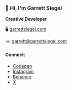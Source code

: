 ### 👋 Hi, I'm Garrett Siegel

**Creative Developer**

🖥️ [garrettsiegel.com](https://garrettsiegel.com)

✉️ garrett@garrettsiegel.com

#### Connect:
- [Codepen](https://codepen.io/garrettsiegel/pens/public)
- [Instagram](https://instagram.com/garrett_siegel_)
- [Behance](https://www.behance.net/gsiegel)
- [ X ](https://twitter.com/garrettDoesCode)
